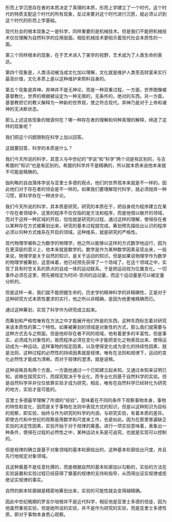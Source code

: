 <p data-pid="jzhtFWRs">形而上学沉思存在者的本质决定了真理的本质，形而上学建立了一个时代，这个时代的特质支配这个时代的所有现象，反过来要对这个时代进行沉思，就必须认识到这个时代的形而上学基础。</p><p data-pid="Tqt-1NaV">现代社会的根本现象之一是科学，同样重要的是机械技术。但是我们不能把机械技术仅仅理解为自然科学的应用层面。相反机械技术更昭示着现代社会本质性的一面。</p><p data-pid="laWcdCYM">第三个同样根本的现象，在于艺术进入了美学的视野，艺术成为了人类生命的表达。</p><p data-pid="ZDdRllze">第四个现象是，人类活动被当成文化加以理解，文化就是维护人类至高财富来实行最高价值，文化本质上是以这种维护来照料自身的。</p><p data-pid="CVTVLkbP">第五个现象是弃神。弃神并不是无神论，而是一种双重过程，一方面，世界图像被基督教化，世界的根据被设定为一种无限的，无条件的，绝对的东西。另一方面，基督教把它的教义解释为一种新的世界观，使之符合现代。弃神乃是对于上帝和诸神的无决断状态。</p><p data-pid="bZmvCKAi">那么上述这些现象的根源何在？哪一种存在者的理解和何种真理的解释，缔造了这样的现象呢？</p><p data-pid="2X65sf_D">我们把这个问题限制在科学上加以回答。</p><p data-pid="9mknFr6-">这就要回答，科学的本质是什么？</p><p data-pid="V_Ww3KML">我们今天所说的科学，其意义与中世纪的”学说“和”科学“两个词是有区别的，与古希腊的”知识“也是有区别的。希腊的科学并不是精确的，所以就本质来说他本来就不可能是精确的。</p><p data-pid="DkeWjI8F">伽利略的自由落体学说与亚里士多德的观点，他们的世界观本来就是不一样的。因此他们对于存在者的领会是不一样的。如果我们要理解现代科学，就必须抛弃一种习惯，即科学存在一种进步论。</p><p data-pid="rtHF_-YY">我们今天所说的科学，其本质是研究，研究的本质在于，把自身视为程序建立在某个存在者领域中，这里的程序不仅仅指的是方法和程序，而是他借以敞开的领域，而对于这样一种区域的开启，恰恰就是研究的过程，通过这样的理解，使得存在者以某种存在方式被筹划出来，研究的基本过程就完成。筹划预先描绘出认识的程序必须以何种方式维系在开启的领域。这种维系，就是研究的严格性。</p><p data-pid="_qS1oCwd">现代物理学被称之为数学的物理学，他之所以能够以这样的方式数学地运行，因为在更深层的意义上，他本来就是数学的。数学是作为某种数学因素呈现出来，一般来说，物理学是关于自然的知识，是关于运动的知识。但是如果说物理学作为数学的物理学被筹划，这意味着，他已经预先获得了一个场域了。在这个领域之中，实现了具有时空关系的质点的自成一体的运动联系。于是把运动视为位置变化。一切事件必须在这里，预先被规定为时间-空间的运动量，而这个运动量是可以被定量分析的。</p><p data-pid="M22L0NBy">但是这样一来，我们就不能把握生命的，历史学的精神科学的非精确性，正是对于这种研究方式本质性要求的实行，他之所以非精确，是因为他更难精确而已。</p><p data-pid="sqb19ddN">通过这种筹划，实现了科学作为研究成立起来。</p><p data-pid="4JDQgc9b">而筹划和严格性唯有在方法之中才能展开他们所是的东西，这种东西标志着对研究来说本质性的第二个特性。如果被筹划的领域是对象性的方式，那么我们就需要与这种方式去与之照面。但是他却存在者不同的视域，他有着更多的丰富性。但是事实，必须成为对象性的，故而程序必须在变化中才能把变化之物表现出来，使得运动成为一种运动。这样事物的恒定因素，以及使得变化成为变化的持续性因素，就是法则，这种过程的必然性的持续因素就是规律。唯有在法则和规律下，运动的变化必然性才能成为清晰。而对于规律的澄清，就是说嘛。</p><p data-pid="47sEBDNg">这种说嘛具有两个方面，一方面他通过一个已知建立起未知，又通过未知来证明已知。说嘛在探究实行，而探究取决于专业化，而专业化则基于自然科学的实验。但是自然科学并非仅仅依靠实验才成为研究，相反，唯有在自然科学已经转化为研究的地方，实验才是可能的。</p><p data-pid="AVAC386w">亚里士多德最早理解了所谓的”经验“，意味着在不同的条件下观察事物本身，事物的特性和变化，因而是关于事物在法则中表现方式的知识，但是以这种知识为目标的观察，即实验，始终与作为研究的科学的内涵，与研究实验，有着本质的差异。即使古代和中世纪的观察是用数学和尺度来工作，也是如此。因为在那里普遍缺乏实验的决定性因素，实验开始于对于规律的奠基。进行一项实验意味着，表象出一种条件，使得在过程的必然性之中，某种运动关系是可追究，也就是实现可以控制的。</p><p data-pid="MfcTUvoQ">但是规律的确立是基于对象领域的基本轮廓给出的，这种基本轮廓给出尺度，并且先行地规定对象领域。</p><p data-pid="QmRaY1T-">且这种奠基不是任意杜撰的，而是根据自然的基本轮廓加以勾勒的，实验的方法在实验装置和实验过程已经获得了奠基的规律的支持和指导，从而得出证实规律或拒绝证实规律的事实。</p><p data-pid="cbHPY4PJ">自然的剧本轮廓越是精密地筹划出来，实验的可能性就会变得越精确。</p><p data-pid="nhTAsNUm">因此中世纪晚期的罗吉尔培根并不是近代科学，相反他是亚里士多德的信徒，因为他虽然重视实验，但是她所说的实验，并不是作为研究的实验，而是亚里士多德性质，即对于事物本身悉心观察。</p>